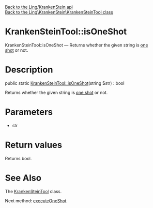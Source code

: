 [Back to the Ling/KrankenStein api](https://github.com/lingtalfi/KrankenStein/blob/master/doc/api/Ling/KrankenStein.md)<br>
[Back to the Ling\KrankenStein\KrankenSteinTool class](https://github.com/lingtalfi/KrankenStein/blob/master/doc/api/Ling/KrankenStein/KrankenSteinTool.md)


KrankenSteinTool::isOneShot
================



KrankenSteinTool::isOneShot — Returns whether the given string is [one shot](https://github.com/lingtalfi/KrankenStein/blob/master/README.md#one-shot-notation) or not.




Description
================


public static [KrankenSteinTool::isOneShot](https://github.com/lingtalfi/KrankenStein/blob/master/doc/api/Ling/KrankenStein/KrankenSteinTool/isOneShot.md)(string $str) : bool




Returns whether the given string is [one shot](https://github.com/lingtalfi/KrankenStein/blob/master/README.md#one-shot-notation) or not.




Parameters
================


- str

    


Return values
================

Returns bool.








See Also
================

The [KrankenSteinTool](https://github.com/lingtalfi/KrankenStein/blob/master/doc/api/Ling/KrankenStein/KrankenSteinTool.md) class.

Next method: [executeOneShot](https://github.com/lingtalfi/KrankenStein/blob/master/doc/api/Ling/KrankenStein/KrankenSteinTool/executeOneShot.md)<br>


